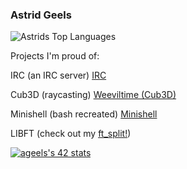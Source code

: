 ### Astrid Geels
![Astrids Top Languages](https://github-readme-stats.vercel.app/api/top-langs/?username=moerastrid&layout=compact&theme=radical)



Projects I'm proud of:

IRC (an IRC server) [IRC](https://github.com/moerastrid/ft_irc "IRC")

Cub3D (raycasting) [Weeviltime (Cub3D)](https://github.com/moerastrid/weeviltime "Weeviltime")

Minishell (bash recreated) [Minishell](https://github.com/moerastrid/my_first_shell "Minishell")

LIBFT (check out my [ft_split!](https://github.com/moerastrid/ft_split/blob/master/ft_split.c "split"))

[![ageels's 42 stats](https://badge42.vercel.app/api/v2/clh6h173m003508mi5v0y08x1/stats?cursusId=21&coalitionId=59)](https://github.com/JaeSeoKim/badge42)
